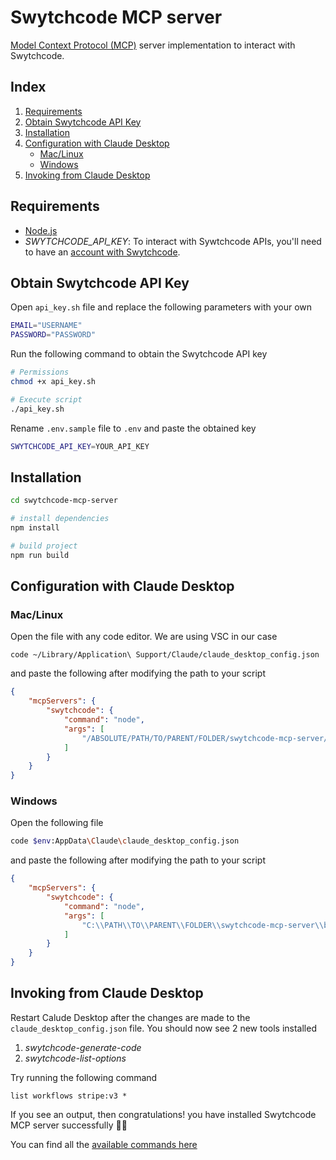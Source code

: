 # Swytchcode MCP server
[Model Context Protocol (MCP)](https://docs.anthropic.com/en/docs/agents-and-tools/mcp) server implementation  to interact with Swytchcode.

## Index
1. [Requirements](#requirements)
2. [Obtain Swytchcode API Key](#obtain-swytchcode-api-key)
3. [Installation](#installation)
4. [Configuration with Claude Desktop](#configuration-with-claude-desktop)
    - [Mac/Linux](#maclinux)
    - [Windows](#windows)
5. [Invoking from Claude Desktop](#invoking-from-claude-desktop)

    

## Requirements
* [Node.js](https://nodejs.org/en)
* _SWYTCHCODE_API_KEY_: To interact with Sywtchcode APIs, you'll need to have an [account with Swytchcode](https://docs.swytchcode.com/quickstart/account/).

## Obtain Swytchcode API Key
Open `api_key.sh` file and replace the following parameters with your own
```sh
EMAIL="USERNAME"
PASSWORD="PASSWORD"
```

Run the following command to obtain the Swytchcode API key
```sh
# Permissions
chmod +x api_key.sh

# Execute script
./api_key.sh
```


Rename `.env.sample` file to `.env` and paste the obtained key

```sh
SWYTCHCODE_API_KEY=YOUR_API_KEY
```

## Installation

```sh
cd swytchcode-mcp-server

# install dependencies
npm install

# build project
npm run build
```


## Configuration with Claude Desktop

### Mac/Linux
Open the file with any code editor. We are using VSC in our case
```
code ~/Library/Application\ Support/Claude/claude_desktop_config.json
```

and paste the following after modifying the path to your script

```json
{
    "mcpServers": {
        "swytchcode": {
            "command": "node",
            "args": [
                "/ABSOLUTE/PATH/TO/PARENT/FOLDER/swytchcode-mcp-server/build/index.js"
            ]
        }
    }
}
```

### Windows

Open the following file

```sh
code $env:AppData\Claude\claude_desktop_config.json
```

and paste the following after modifying the path to your script

```json
{
    "mcpServers": {
        "swytchcode": {
            "command": "node",
            "args": [
                "C:\\PATH\\TO\\PARENT\\FOLDER\\swytchcode-mcp-server\\build\\index.js"
            ]
        }
    }
}
``` 

## Invoking from Claude Desktop

Restart Calude Desktop after the changes are made to the `claude_desktop_config.json` file. You should now see 2 new tools installed

1. *swytchcode-generate-code*
2. *swytchcode-list-options*

Try running the following command
```
list workflows stripe:v3 *
```
If you see an output, then congratulations! you have installed Swytchcode MCP server successfully 🎉🎉

You can find all the [available commands here](https://docs.swytchcode.com/guides/commands/)

